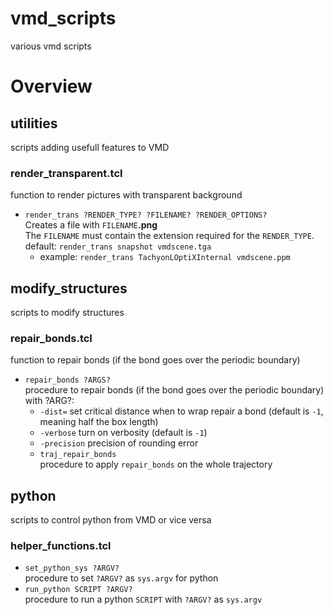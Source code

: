 # vmd_scripts
various vmd scripts

# Overview

## utilities
scripts adding usefull features to VMD
### render_transparent.tcl
function to render pictures with transparent background
* ```render_trans ?RENDER_TYPE? ?FILENAME? ?RENDER_OPTIONS?``` <br>
  Creates a file with ```FILENAME```**.png** <br>
  The ```FILENAME``` must contain the extension required for the ```RENDER_TYPE```. <br>
  default: ```render_trans snapshot vmdscene.tga```
  * example: ```render_trans TachyonLOptiXInternal vmdscene.ppm```
  
## modify_structures
scripts to modify structures
### repair_bonds.tcl
function to repair bonds (if the bond goes over the periodic boundary)
* ``repair_bonds ?ARGS?`` <br>
  procedure to repair bonds (if the bond goes over the periodic boundary) <br>
  with ?ARG?:
    * ``-dist=`` set critical distance when to wrap repair a bond (default is ``-1``, meaning half the box length)
    * ``-verbose`` turn on verbosity (default is ``-1``)
    * ``-precision`` precision of rounding error
  * ``traj_repair_bonds`` <br>
    procedure to apply ``repair_bonds`` on the whole trajectory
  
## python
scripts to control python from VMD or vice versa
### helper_functions.tcl
* ``set_python_sys ?ARGV?`` <br>
  procedure to set ``?ARGV?`` as ``sys.argv`` for python
* ``run_python SCRIPT ?ARGV?`` <br>
  procedure to run a python ``SCRIPT`` with ``?ARGV?`` as ``sys.argv``
